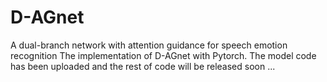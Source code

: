 # D-AGnet
A dual-branch network with attention guidance for speech emotion recognition
The implementation of D-AGnet with Pytorch. 
The model code has been uploaded and the rest of code will be released soon ...
